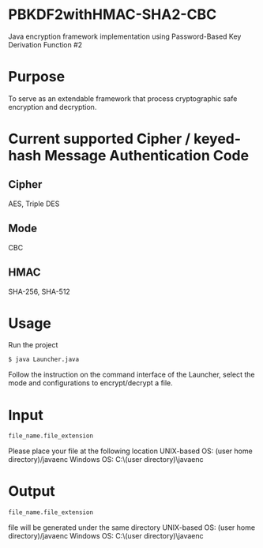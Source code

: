 # PBKDF2withHMAC-SHA2-CBC
Java encryption framework implementation using Password-Based Key Derivation Function #2

# Purpose
To serve as an extendable framework that process cryptographic safe encryption and decryption.

# Current supported Cipher / keyed-hash Message Authentication Code
## Cipher
AES, Triple DES
## Mode
CBC
## HMAC
SHA-256, SHA-512

# Usage
Run the project 
```sh
$ java Launcher.java 
```
Follow the instruction on the command interface of the Launcher, select the mode and configurations to encrypt/decrypt a file.

# Input
```sh
file_name.file_extension
```
Please place your file at the following location
  UNIX-based OS:  (user home directory)/javaenc
  Windows OS:     C:\\(user directory)\\javaenc
  
# Output
```sh
file_name.file_extension
```
file will be generated under the same directory
  UNIX-based OS:  (user home directory)/javaenc
  Windows OS:     C:\\(user directory)\\javaenc
